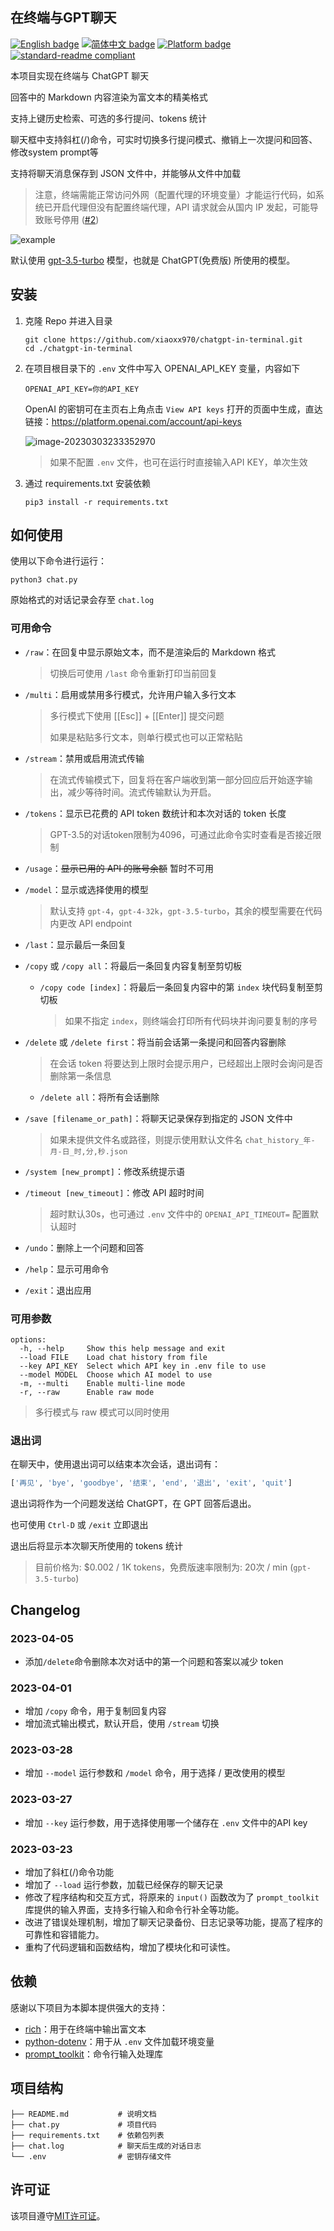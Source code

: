 ## 在终端与GPT聊天

[![English badge](https://img.shields.io/badge/%E8%8B%B1%E6%96%87-English-blue)](./README.md)
[![简体中文 badge](https://img.shields.io/badge/%E7%AE%80%E4%BD%93%E4%B8%AD%E6%96%87-Simplified%20Chinese-blue)](./README.zh-CN.md)
[![Platform badge](https://img.shields.io/badge/Platform-MacOS%7CWindows%7CLinux-green)]()
[![standard-readme compliant](https://img.shields.io/badge/readme%20style-standard-brightgreen.svg)](https://github.com/RichardLitt/standard-readme)

本项目实现在终端与 ChatGPT 聊天

回答中的 Markdown 内容渲染为富文本的精美格式

支持上键历史检索、可选的多行提问、tokens 统计

聊天框中支持斜杠(/)命令，可实时切换多行提问模式、撤销上一次提问和回答、修改system prompt等

支持将聊天消息保存到 JSON 文件中，并能够从文件中加载

> 注意，终端需能正常访问外网（配置代理的环境变量）才能运行代码，如系统已开启代理但没有配置终端代理，API 请求就会从国内 IP 发起，可能导致账号停用 ([#2](https://github.com/xiaoxx970/chatgpt-in-terminal/issues/2))

![example](README.assets/small.gif)

默认使用 [gpt-3.5-turbo](https://platform.openai.com/docs/guides/chat/chat-completions-beta) 模型，也就是 ChatGPT(免费版) 所使用的模型。

## 安装

1. 克隆 Repo 并进入目录

   ```shell
   git clone https://github.com/xiaoxx970/chatgpt-in-terminal.git
   cd ./chatgpt-in-terminal
   ```

2. 在项目根目录下的 `.env` 文件中写入 OPENAI_API_KEY 变量，内容如下

   ```shell
   OPENAI_API_KEY=你的API_KEY
   ```

   OpenAI 的密钥可在主页右上角点击 `View API keys` 打开的页面中生成，直达链接：https://platform.openai.com/account/api-keys

   ![image-20230303233352970](README.assets/image-20230303233352970.png)

   > 如果不配置 `.env` 文件，也可在运行时直接输入API KEY，单次生效

3. 通过 requirements.txt 安装依赖

   ```shell
   pip3 install -r requirements.txt
   ```

## 如何使用

使用以下命令进行运行：

```shell
python3 chat.py
```

原始格式的对话记录会存至 `chat.log`

### 可用命令

- `/raw`：在回复中显示原始文本，而不是渲染后的 Markdown 格式

  > 切换后可使用 `/last` 命令重新打印当前回复

- `/multi`：启用或禁用多行模式，允许用户输入多行文本

  > 多行模式下使用 [[Esc]] + [[Enter]] 提交问题
  >
  > 如果是粘贴多行文本，则单行模式也可以正常粘贴

- `/stream`：禁用或启用流式传输

  > 在流式传输模式下，回复将在客户端收到第一部分回应后开始逐字输出，减少等待时间。流式传输默认为开启。

- `/tokens`：显示已花费的 API token 数统计和本次对话的 token 长度

  > GPT-3.5的对话token限制为4096，可通过此命令实时查看是否接近限制

- `/usage`：~~显示已用的 API 的账号余额~~ 暂时不可用

- `/model`：显示或选择使用的模型

  > 默认支持 `gpt-4`，`gpt-4-32k`，`gpt-3.5-turbo`，其余的模型需要在代码内更改 API endpoint

- `/last`：显示最后一条回复

- `/copy` 或 `/copy all`：将最后一条回复内容复制至剪切板

  - `/copy code [index]`：将最后一条回复内容中的第 `index` 块代码复制至剪切板

    > 如果不指定 `index`，则终端会打印所有代码块并询问要复制的序号

- `/delete` 或 `/delete first`：将当前会话第一条提问和回答内容删除

    > 在会话 token 将要达到上限时会提示用户，已经超出上限时会询问是否删除第一条信息

  - `/delete all`：将所有会话删除

- `/save [filename_or_path]`：将聊天记录保存到指定的 JSON 文件中

  > 如果未提供文件名或路径，则提示使用默认文件名 `chat_history_年-月-日_时,分,秒.json`

- `/system [new_prompt]`：修改系统提示语

- `/timeout [new_timeout]`：修改 API 超时时间

  > 超时默认30s，也可通过 `.env` 文件中的 `OPENAI_API_TIMEOUT=` 配置默认超时

- `/undo`：删除上一个问题和回答

- `/help`：显示可用命令

- `/exit`：退出应用

### 可用参数

```shell
options:
  -h, --help     Show this help message and exit
  --load FILE    Load chat history from file
  --key API_KEY  Select which API key in .env file to use
  --model MODEL  Choose which AI model to use
  -m, --multi    Enable multi-line mode
  -r, --raw      Enable raw mode
```

> 多行模式与 raw 模式可以同时使用

### 退出词

在聊天中，使用退出词可以结束本次会话，退出词有：

```py
['再见', 'bye', 'goodbye', '结束', 'end', '退出', 'exit', 'quit']
```

退出词将作为一个问题发送给 ChatGPT，在 GPT 回答后退出。

也可使用 `Ctrl-D` 或 `/exit` 立即退出

退出后将显示本次聊天所使用的 tokens 统计

> 目前价格为: $0.002 / 1K tokens，免费版速率限制为: 20次 / min (`gpt-3.5-turbo`)

## Changelog

### 2023-04-05

- 添加`/delete`命令删除本次对话中的第一个问题和答案以减少 token

### 2023-04-01

- 增加 `/copy` 命令，用于复制回复内容
- 增加流式输出模式，默认开启，使用 `/stream` 切换

### 2023-03-28

- 增加 `--model` 运行参数和 `/model` 命令，用于选择 / 更改使用的模型

### 2023-03-27

- 增加 `--key` 运行参数，用于选择使用哪一个储存在 `.env` 文件中的API key

### 2023-03-23

- 增加了斜杠(/)命令功能
- 增加了 `--load` 运行参数，加载已经保存的聊天记录
- 修改了程序结构和交互方式，将原来的 `input()` 函数改为了 `prompt_toolkit` 库提供的输入界面，支持多行输入和命令行补全等功能。
- 改进了错误处理机制，增加了聊天记录备份、日志记录等功能，提高了程序的可靠性和容错能力。
- 重构了代码逻辑和函数结构，增加了模块化和可读性。

## 依赖

感谢以下项目为本脚本提供强大的支持：

- [rich](https://github.com/Textualize/rich)：用于在终端中输出富文本
- [python-dotenv](https://github.com/theskumar/python-dotenv)：用于从 `.env` 文件加载环境变量
- [prompt_toolkit](https://github.com/prompt-toolkit/python-prompt-toolkit)：命令行输入处理库

## 项目结构

```shell
├── README.md           # 说明文档
├── chat.py             # 项目代码
├── requirements.txt    # 依赖包列表
├── chat.log            # 聊天后生成的对话日志
└── .env                # 密钥存储文件
```

## 许可证

该项目遵守[MIT许可证](LICENSE)。